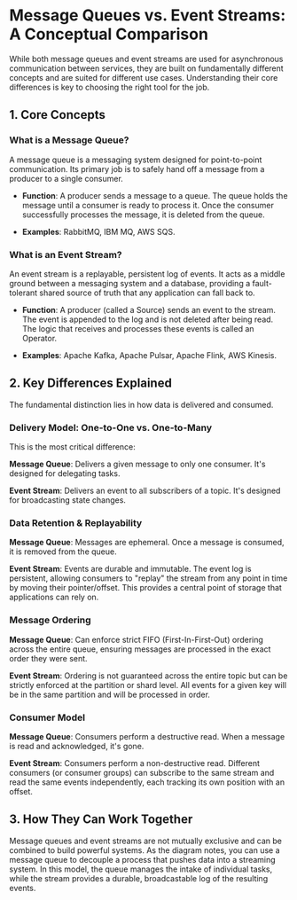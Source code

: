 # Message Queues vs. Event Streams: A Conceptual Comparison

While both message queues and event streams are used for asynchronous communication between services, they are built on fundamentally different concepts and are suited for different use cases. Understanding their core differences is key to choosing the right tool for the job.

## 1. Core Concepts
### What is a Message Queue?
A message queue is a messaging system designed for point-to-point communication. Its primary job is to safely hand off a message from a producer to a single consumer.

- **Function**: A producer sends a message to a queue. The queue holds the message until a consumer is ready to process it. Once the consumer successfully processes the message, it is deleted from the queue.

- **Examples**: RabbitMQ, IBM MQ, AWS SQS.

### What is an Event Stream?
An event stream is a replayable, persistent log of events. It acts as a middle ground between a messaging system and a database, providing a fault-tolerant shared source of truth that any application can fall back to.

- **Function**: A producer (called a Source) sends an event to the stream. The event is appended to the log and is not deleted after being read. The logic that receives and processes these events is called an Operator.

- **Examples**: Apache Kafka, Apache Pulsar, Apache Flink, AWS Kinesis.

## 2. Key Differences Explained
The fundamental distinction lies in how data is delivered and consumed.

### Delivery Model: One-to-One vs. One-to-Many
This is the most critical difference:

**Message Queue**: Delivers a given message to only one consumer. It's designed for delegating tasks.

**Event Stream**: Delivers an event to all subscribers of a topic. It's designed for broadcasting state changes.

### Data Retention & Replayability
**Message Queue**: Messages are ephemeral. Once a message is consumed, it is removed from the queue.

**Event Stream**: Events are durable and immutable. The event log is persistent, allowing consumers to "replay" the stream from any point in time by moving their pointer/offset. This provides a central point of storage that applications can rely on.

### Message Ordering
**Message Queue**: Can enforce strict FIFO (First-In-First-Out) ordering across the entire queue, ensuring messages are processed in the exact order they were sent.

**Event Stream**: Ordering is not guaranteed across the entire topic but can be strictly enforced at the partition or shard level. All events for a given key will be in the same partition and will be processed in order.

### Consumer Model
**Message Queue**: Consumers perform a destructive read. When a message is read and acknowledged, it's gone.

**Event Stream**: Consumers perform a non-destructive read. Different consumers (or consumer groups) can subscribe to the same stream and read the same events independently, each tracking its own position with an offset.

## 3. How They Can Work Together
Message queues and event streams are not mutually exclusive and can be combined to build powerful systems. As the diagram notes, you can use a message queue to decouple a process that pushes data into a streaming system. In this model, the queue manages the intake of individual tasks, while the stream provides a durable, broadcastable log of the resulting events.